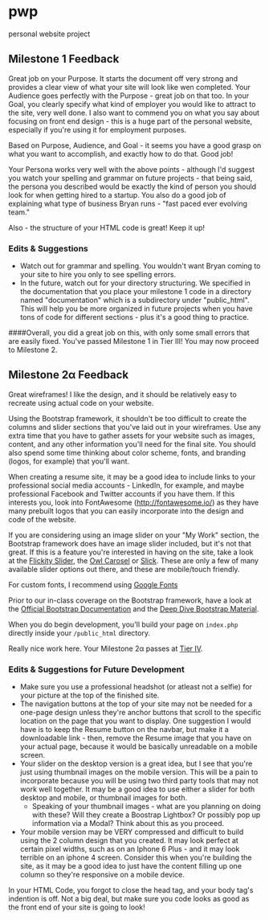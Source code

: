 # pwp
personal website project


## Milestone 1 Feedback
Great job on your Purpose. It starts the document off very strong and provides a clear view of what your site will look like wen completed.
Your Audience goes perfectly with the Purpose - great job on that too. In your Goal, you clearly specify what kind of employer you would like to attract to the site, very well done. I also want to commend 
you on what you say about focusing on front end design - this is a huge part of the personal website, especially if you're using it for employment purposes.

Based on Purpose, Audience, and Goal - it seems you have a good grasp on what you want to accomplish, and exactly how to do that. Good job!


Your Persona works very well with the above points - although I'd suggest you watch your spelling and grammar on future projects - that being said, the persona you described would be exactly the kind of person you should look for when getting hired to a startup.
You also do a good job of explaining what type of business Bryan runs - "fast paced ever evolving team." 


Also - the structure of your HTML code is great! Keep it up!


### Edits &amp; Suggestions
- Watch out for grammar and spelling. You wouldn't want Bryan coming to your site to hire you only to see spelling errors.
- In the future, watch out for your directory structuring. We specified in the documentation that you place your milestone 1 code in a directory named "documentation" which is a subdirectory under "public_html". This will help you be more organized in future projects when you have tons of code for different sections - plus it's a good thing to practice.



####Overall, you did a great job on this, with only some small errors that are easily fixed. You've passed Milestone 1 in Tier III! You may now proceed to Milestone 2.








## Milestone 2&alpha; Feedback
Great wireframes! I like the design, and it should be relatively easy to recreate using actual code on your website.

Using the Bootstrap framework, it shouldn't be too difficult to create the columns and slider sections that you've laid out in your wireframes. Use any extra time that you have to gather assets for your website such as images, content, and any other information you'll need for the final site. You should also spend some time thinking about color scheme, fonts, and branding (logos, for example) that you'll want. 

When creating a resume site, it may be a good idea to include links to your professional social media accounts - LinkedIn, for example, and maybe professional Facebook and Twitter accounts if you have them. If this interests you, look into FontAwesome (http://fontawesome.io/) as they have many prebuilt logos that you can easily incorporate into the design and code of the website. 


If you are considering using an image slider on your "My Work" section, the Bootstrap framework does have an image slider included, but it's not that great. If this is a feature you're interested in having on the site, take a look at the [Flickity Slider](http://flickity.metafizzy.co/), the [Owl Carosel](http://owlcarousel2.github.io/OwlCarousel2/) or [Slick](http://kenwheeler.github.io/slick/). These are only a few of many available slider options out there, and these are mobile/touch friendly.

For custom fonts, I recommend using [Google Fonts](https://fonts.google.com/)

Prior to our in-class coverage on the Bootstrap framework, have a look at the [Official Bootstrap Documentation](http://getbootstrap.com/) and the [Deep Dive Bootstrap Material](https://bootcamp-coders.cnm.edu/class-materials/bootstrap/).

When you do begin development, you'll build your page on `index.php` directly inside your `/public_html` directory.



Really nice work here. Your Milestone 2&alpha; passes at [Tier IV](https://bootcamp-coders.cnm.edu/projects/personal/rubric/).




### Edits &amp; Suggestions for Future Development
- Make sure you use a professional headshot (or atleast not a selfie) for your picture at the top of the finished site. 
- The navigation buttons at the top of your site may not be needed for a one-page design unless they're anchor buttons that scroll to the specific location on the page that you want to display. One suggestion I would have is to keep the Resume button on the navbar, but make it a downloadable link - then, remove the Resume image that you have on your actual page, because it would be basically unreadable on a mobile screen. 
- Your slider on the desktop version is a great idea, but I see that you're just using thumbnail images on the mobile version. This will be a pain to incorporate because you will be using two third party tools that may not work well together. It may be a good idea to use either a slider for both desktop and mobile, or thumbnail images for both. 
  - Speaking of your thumbnail images - what are you planning on doing with these? Will they create a Boostrap Lightbox? Or possibly pop up information via a Modal? Think about this as you proceed.
- Your mobile version may be VERY compressed and difficult to build using the 2 column design that you created. It may look perfect at certain pixel widths, such as on an Iphone 6 Plus - and it may look terrible on an iphone 4 screen. Consider this when you're building the site, as it may be a good idea to just have the content filling up one column so they're responsive on a mobile device.


In your HTML Code, you forgot to close the head tag, and your body tag's indention is off. Not a big deal, but make sure you code looks as good as the front end of your site is going to look!
